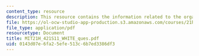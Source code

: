```yaml
---
content_type: resource
description: This resource contains the information related to the organic machine.
file: https://ol-ocw-studio-app-production.s3.amazonaws.com/courses/21h-421-introduction-to-environmental-history-spring-2011/0143d07e6fa25efe513c6b7ed3386df3_MIT21H_421S11_WHITE_ques.pdf
file_type: application/pdf
resourcetype: Document
title: MIT21H_421S11_WHITE_ques.pdf
uid: 0143d07e-6fa2-5efe-513c-6b7ed3386df3
---
```

